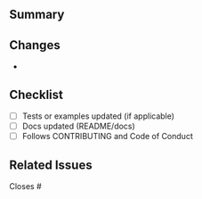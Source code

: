 ## Summary

## Changes
-

## Checklist
- [ ] Tests or examples updated (if applicable)
- [ ] Docs updated (README/docs)
- [ ] Follows CONTRIBUTING and Code of Conduct

## Related Issues
Closes #

